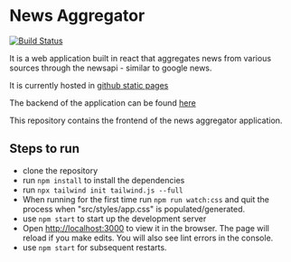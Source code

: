 # News Aggregator  
[![Build Status](https://github.com/Catastrophe0123/news-aggregator/workflows/deploy-gh-pages/badge.svg)](https://github.com/Catastrophe0123/news-aggregator/actions?query=workflow%3Adeploy-gh-pages)


It is a web application built in react that aggregates news from various sources through the newsapi - similar to google news.



It is currently hosted in
[github static pages](https://catastrophe0123.github.io/news-aggregator/)

The backend of the application can be found [here](https://github.com/Catastrophe0123/news-aggregator-backend)

This repository contains the frontend of the news aggregator application.

## Steps to run

-   clone the repository
-   run `npm install` to install the dependencies
-   run `npx tailwind init tailwind.js --full`
-   When running for the first time run `npm run watch:css` and quit the process when "src/styles/app.css" is populated/generated.
-   use `npm start` to start up the development server
-   Open [http://localhost:3000](http://localhost:3000) to view it in the browser.
    The page will reload if you make edits.
    You will also see lint errors in the console.
-   use `npm start` for subsequent restarts.
